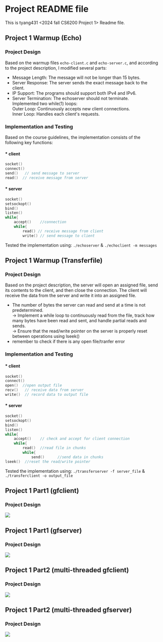# Project README file

This is tyang431 <2024 fall CS6200 Project 1> Readme file.  

## Project 1 Warmup (Echo)
### Project Design  
Based on the warmup files ```echo-client.c``` and ```echo-server.c```, and according to the project description, I modified several parts: 
  
* Message Length: The message will not be longer than 15 bytes.  
* Server Response: The server sends the exact message back to the client.  
* IP Support: The programs should support both IPv4 and IPv6.  
* Server Termination: The echoserver should not terminate.  
	Implemented two while(1) loops:  
	Outer Loop: Continuously accepts new client connections.  
	Inner Loop: Handles each client's requests.  
 
### Implementation and Testing
Based on the course guidelines, the implementation consists of the following key functions:   

#### * client
```c
socket() 
connect() 
send()   // send message to server
read()  // receive message from server  
```
#### * server
```c
socket()  
setsockopt()  
bind()   
listen()  
while{  
	accept() 	//connection  
	while{  
		read() // receive message from client  
		write() // send message to client
```
Tested the implementation using: ```./echoserver``` & ```./echoclient -m messages```


## Project 1 Warmup (Transferfile)
### Project Design  
Based on the project description, the server will open an assigned file, send its contents to the client, and then close the connection. The client will receive the data from the server and write it into an assigned file.  
  
* The number of bytes the server can read and send at a time is not predetermined.  
	-> Implement a while loop to continuously read from the file, track how many bytes have been read and sent, and handle partial reads and sends.  
  	-> Ensure that the read/write pointer on the server is properly reset between operations using lseek()  
* remember to check if there is any open file/tranfer error
 
### Implementation and Testing
#### * client
```c
socket() 
connect()  
open()  //open output file  
recv()   // receive data from server 
write()  // record data to output file  
```
#### * server
```c
socket()  
setsockopt()  
bind()   
listen()  
while{  
	accept() 	// check and accept for client connection  
	while{  
		read()  //read file in chunks
		while{
			send()		//send data in chunks
lseek()	 //reset the read/write pointer
```
Tested the implementation using: ```./transferserver -f server_file``` & ```./transferclient -o output_file```

## Project 1 Part1 (gfclient)
### Project Design 
![](/image/Part1_client.jpeg)  


## Project 1 Part1 (gfserver)
### Project Design 
![](/image/Part_1%20gfserver.jpeg)


## Project 1 Part2 (multi-threaded gfclient)
### Project Design 
![](/image/Part2_gfclient.jpeg)


## Project 1 Part2 (multi-threaded gfserver)
### Project Design 
![](/image/Part2_gfserver.jpeg)
